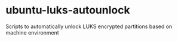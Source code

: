 # ubuntu-luks-autounlock
Scripts to automatically unlock LUKS encrypted partitions based on machine environment
